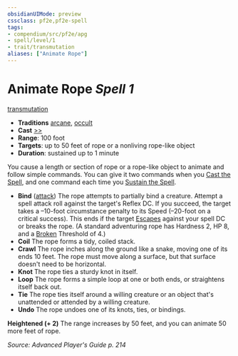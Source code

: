 ```yaml
---
obsidianUIMode: preview
cssclass: pf2e,pf2e-spell
tags:
- compendium/src/pf2e/apg
- spell/level/1
- trait/transmutation
aliases: ["Animate Rope"]
---
```

# Animate Rope *Spell 1*   
[transmutation](transmutation.md "Transmutation School Trait")  

- **Traditions** [arcane](arcane.md "Arcane Tradition Trait"), [occult](occult.md "Occult Tradition Trait")
- **Cast** [>>](chapter-9-playing-the-game.md#Actions "Two-Action") 
- **Range**: 100 foot
- **Targets**: up to 50 feet of rope or a nonliving rope-like object
- **Duration**: sustained up to 1 minute

You cause a length or section of rope or a rope-like object to animate and follow simple commands. You can give it two commands when you [Cast the Spell](cast-a-spell.md), and one command each time you [Sustain the Spell](sustain-a-spell.md).

- **Bind** ([attack](attack.md "Attack Combat Trait")) The rope attempts to partially bind a creature. Attempt a spell attack roll against the target's Reflex DC. If you succeed, the target takes a –10-foot circumstance penalty to its Speed (–20-foot on a critical success). This ends if the target [Escapes](escape.md) against your spell DC or breaks the rope. (A standard adventuring rope has Hardness 2, HP 8, and a [Broken](conditions.md#Broken) Threshold of 4.)
- **Coil** The rope forms a tidy, coiled stack.
- **Crawl** The rope inches along the ground like a snake, moving one of its ends 10 feet. The rope must move along a surface, but that surface doesn't need to be horizontal.
- **Knot** The rope ties a sturdy knot in itself.
- **Loop** The rope forms a simple loop at one or both ends, or straightens itself back out.
- **Tie** The rope ties itself around a willing creature or an object that's unattended or attended by a willing creature.
- **Undo** The rope undoes one of its knots, ties, or bindings.

**Heightened (+ 2)** The range increases by 50 feet, and you can animate 50 more feet of rope.

*Source: Advanced Player's Guide p. 214*